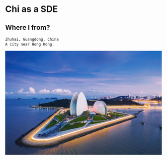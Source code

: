 # Chi as a SDE
## Where I from?
	Zhuhai, Guangdong, China
	A city near Hong Kong.
![Picture of Zhuhai](images/zhuhai.jpeg)
